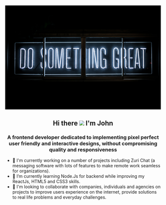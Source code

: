 ![Banner](banner.jpg)

<h2 align="center">Hi there <img src="https://raw.githubusercontent.com/MartinHeinz/MartinHeinz/master/wave.gif" width="30px"> I'm John</h2>

<h3 align="center" >A frontend developer dedicated to implementing pixel perfect user friendly and interactive designs, without compromising quality and responsiveness</h3>

- 🔭 I'm currently working on a number of projects including Zuri Chat (a messaging software with lots of features to make remote work seamless for organizations).
- 🌱 I’m currently learning Node.Js for backend while improving my ReactJs, HTML5 and CSS3 skills.
- 👯 I'm looking to collaborate with companies, individuals and agencies on projects to improve users experience on the internet, provide solutions to  real life problems and everyday challenges.

<!--
**Johndiddles/johndiddles** is a ✨ _special_ ✨ repository because its `README.md` (this file) appears on your GitHub profile.

Here are some ideas to get you started:

- 🔭 I’m currently working on ...
- 🌱 I’m currently learning ...
- 👯 I’m looking to collaborate on ...
- 🤔 I’m looking for help with ...
- 💬 Ask me about ...
- 📫 How to reach me: ...
- 😄 Pronouns: ...
- ⚡ Fun fact: ...
-->
